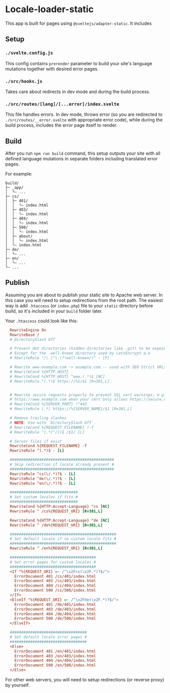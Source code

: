 # Locale-loader-static
This app is built for pages using `@sveltejs/adapter-static`. It includes

## Setup

### `./svelte.config.js`
This config contains `prerender` parameter to build your site's language mutations together with desired error pages.

### `./src/hooks.js`
Takes care about redirects in dev mode and during the build process.

### `./src/routes/[lang]/[...error]/index.svelte`
This file handles errors. In dev mode, throws error (so you are redirected to `./src/routes/__error.svelte` with appropriate error code), while during the build process, includes the error page itself to render.

## Build
After you run `npm run build` command, this setup outputs your site with all defined language mutations in separate folders including translated error pages.

For example:
```
build/
├─ _app/
│  └– ...
├─ cs/
│  ├─ 401/
│  │  └– index.html
│  ├─ 403/
│  │  └– index.html
│  ├─ 404/
│  │  └– index.html
│  ├─ 500/
│  │  └– index.html
│  ├─ about/
│  │  └– index.html
│  └– index.html
├─ de/
│  └– ...
├─ en/
│  └– ...
└– ...
```

## Publish

Assuming you are about to publish your static site to Apache web server. In this case you will need to setup redirections from the root path. The easiest way is add `.htaccess` (or `index.php`) file to your `static` directory before build, so it's included in your `build` folder later.

Your `.htaccess` could look like this:
```ini
  RewriteEngine On
  RewriteBase /
  # DirectorySlash Off

  # Prevent dot directories (hidden directories like .git) to be exposed to the public
  # Except for the .well-known directory used by LetsEncrypt a.o
  # RewriteRule "/\.|^\.(?!well-known/)" - [F]

  # Rewrite www.example.com -> example.com -- used with SEO Strict URLs plugin
  # RewriteCond %{HTTP_HOST} .
  # RewriteCond %{HTTP_HOST} ^www.(.*)$ [NC]
  # RewriteRule ^(.*)$ https://%1/$1 [R=301,L]


  # Rewrite secure requests properly to prevent SSL cert warnings, e.g. prevent 
  # https://www.example.com when your cert only allows https://secure.example.com
  # RewriteCond %{SERVER_PORT} !^443
  # RewriteRule (.*) https://%{SERVER_NAME}/$1 [R=301,L]

  # Remove trailing slashes
  # NOTE: Use with `DirectorySlash Off`.
  # RewriteCond %{REQUEST_FILENAME} !-f
  # RewriteRule ^(.*[^/])$ /$1/ [L]

  # Server files if exist
  RewriteCond %{REQUEST_FILENAME} -f
  RewriteRule ^(.*)$ - [L]

  ##############################################
  # Skip redirection if locale already present #
  ##############################################
  RewriteRule ^cs(\/.*)?$ - [L]
  RewriteRule ^de(\/.*)?$ - [L]
  RewriteRule ^en(\/.*)?$ - [L]

  ##############################
  # Set custom locales if fits #
  ##############################
  RewriteCond %{HTTP:Accept-Language} ^cs [NC]
  RewriteRule ^ /cs%{REQUEST_URI} [R=301,L]

  RewriteCond %{HTTP:Accept-Language} ^de [NC]
  RewriteRule ^ /de%{REQUEST_URI} [R=301,L]

  ###############################################
  # Set default locale if no custom locale fits #
  ###############################################
  RewriteRule ^ /en%{REQUEST_URI} [R=301,L]

  ######################################
  # Set error pages for custom locales #
  ######################################
  <If "%{REQUEST_URI} =~ /^\x2Fcs(\x2F.*)?$/">
    ErrorDocument 401 /cs/401/index.html
    ErrorDocument 403 /cs/403/index.html
    ErrorDocument 404 /cs/404/index.html
    ErrorDocument 500 /cs/500/index.html
  </If>
  <ElseIf "%{REQUEST_URI} =~ /^\x2Fde(\x2F.*)?$/">
    ErrorDocument 401 /de/401/index.html
    ErrorDocument 403 /de/403/index.html
    ErrorDocument 404 /de/404/index.html
    ErrorDocument 500 /de/500/index.html
  </ElseIf>

  ##################################
  # Set default locale error pages #
  ##################################
  <Else>
    ErrorDocument 401 /en/401/index.html
    ErrorDocument 403 /en/403/index.html
    ErrorDocument 404 /en/404/index.html
    ErrorDocument 500 /en/500/index.html
  </Else>
```

For other web servers, you will need to setup redirections (or reverse proxy) by yourself.